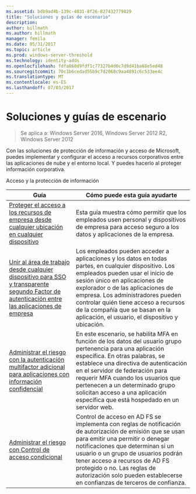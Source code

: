 ```yaml
---
ms.assetid: bdb9ad4b-139c-4031-8f26-827432779829
title: "Soluciones y guías de escenario"
description: 
author: billmath
ms.author: billmath
manager: femila
ms.date: 05/31/2017
ms.topic: article
ms.prod: windows-server-threshold
ms.technology: identity-adds
ms.openlocfilehash: fdfa860d9fdf1c77327b4d0c7d9d41ba68e5ed48
ms.sourcegitcommit: 70c1b6cedad55b9c7d2068c9aa4891c6c533ee4c
ms.translationtype: MT
ms.contentlocale: es-ES
ms.lasthandoff: 07/03/2017
---
```

# <a name="solutions-and-scenario-guides"></a>Soluciones y guías de escenario

>Se aplica a: Windows Server 2016, Windows Server 2012 R2, Windows Server 2012
 
  
Con las soluciones de protección de información y acceso de Microsoft, puedes implementar y configurar el acceso a recursos corporativos entre las aplicaciones de nube y el entorno local. Y puedes hacerlo al proteger información corporativa.  
  
Acceso y la protección de información  
  
|Guía|Cómo puede esta guía ayudarte                                                                                                                                                                                                                                                                                                                                                                                                    
|-----|-----  
| [Proteger el acceso a los recursos de empresa desde cualquier ubicación en cualquier dispositivo](https://technet.microsoft.com/library/dn550982.aspx)|Esta guía muestra cómo permitir que los empleados usen personal y dispositivos de empresa para acceso seguro a los datos y aplicaciones de la empresa.                                                                                                                                                                                    
| [Unir al área de trabajo desde cualquier dispositivo para SSO y transparente segundo Factor de autenticación entre las aplicaciones de empresa](https://technet.microsoft.com/library/dn280945.aspx) | Los empleados pueden acceder a aplicaciones y los datos en todas partes, en cualquier dispositivo. Los empleados pueden usar el inicio de sesión único en aplicaciones de explorador o de las aplicaciones de empresa. Los administradores pueden controlar quién tiene acceso a recursos de la compañía que se basan en la aplicación, el usuario, el dispositivo y ubicación.                                        
| [Administrar el riesgo con la autenticación multifactor adicional para aplicaciones con información confidencial](https://technet.microsoft.com/library/dn280949.aspx)| En este escenario, se habilita MFA en función de los datos del usuario grupo pertenencia para una aplicación específica. En otras palabras, se establece una directiva de autenticación en el servidor de federación para requerir MFA cuando los usuarios que pertenecen a un determinado grupo solicitan acceso a una aplicación específica que está hospedado en un servidor web.  
| [Administrar el riesgo con Control de acceso condicional](https://technet.microsoft.com/library/dn280937.aspx) | Control de acceso en AD FS se implementa con reglas de notificación de autorización de emisión que se usan para emitir una permitir o denegar notificaciones que determinan si un usuario o un grupo de usuarios podrán tener acceso a recursos de AD FS protegido o no. Las reglas de autorización solo pueden establecerse en confianzas de terceros de confianza.
  


